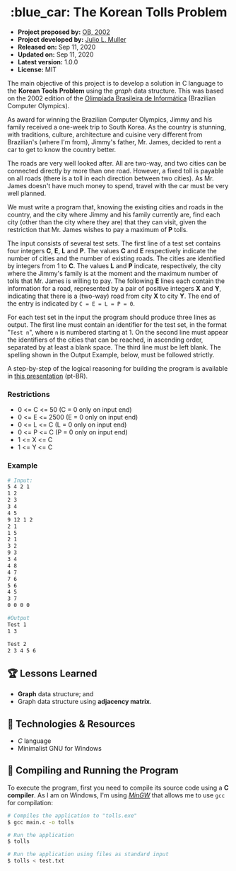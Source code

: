 <h1 align="center">
  :blue_car: The Korean Tolls Problem
</h1>

- **Project proposed by:** [OB, 2002](https://www.urionlinejudge.com.br/judge/pt/problems/view/2230#:~:text=Como%20pr%C3%AAmio%20pela%20primeira%20coloca%C3%A7%C3%A3o,pai%20de%20Juquinha%2C%20o%20Sr)
- **Project developed by:** [Julio L. Muller](https://github.com/juliolmuller)
- **Released on:** Sep 11, 2020
- **Updated on:** Sep 11, 2020
- **Latest version:** 1.0.0
- **License:** MIT

The main objective of this project is to develop a solution in C language to the **Korean Tools Problem** using the *graph* data structure. This was based on the 2002 edition of the [Olimpíada Brasileira de Informática](https://www.urionlinejudge.com.br/judge/pt/problems/view/2230#:~:text=Como%20pr%C3%AAmio%20pela%20primeira%20coloca%C3%A7%C3%A3o,pai%20de%20Juquinha%2C%20o%20Sr.) (Brazilian Computer Olympics).

As award for winning the Brazilian Computer Olympics, Jimmy and his family received a one-week trip to South Korea. As the country is stunning, with traditions, culture, architecture and cuisine very different from Brazilian's (where I'm from), Jimmy's father, Mr. James, decided to rent a car to get to know the country better.

The roads are very well looked after. All are two-way, and two cities can be connected directly by more than one road. However, a fixed toll is payable on all roads (there is a toll in each direction between two cities). As Mr. James doesn't have much money to spend, travel with the car must be very well planned.

We must write a program that, knowing the existing cities and roads in the country, and the city where Jimmy and his family currently are, find each city (other than the city where they are) that they can visit, given the restriction that Mr. James wishes to pay a maximum of **P** tolls.

The input consists of several test sets. The first line of a test set contains four integers **C**, **E**, **L** and **P**. The values **C** and **E** respectively indicate the number of cities and the number of existing roads. The cities are identified by integers from 1 to **C**. The values **L** and **P** indicate, respectively, the city where the Jimmy's family is at the moment and the maximum number of tolls that Mr. James is willing to pay. The following **E** lines each contain the information for a road, represented by a pair of positive integers **X** and **Y**, indicating that there is a (two-way) road from city **X** to city **Y**. The end of the entry is indicated by `C = E = L = P = 0`.

For each test set in the input the program should produce three lines as output. The first line must contain an identifier for the test set, in the format "`Test n`", where `n` is numbered starting at 1. On the second line must appear the identifiers of the cities that can be reached, in ascending order, separated by at least a blank space. The third line must be left blank. The spelling shown in the Output Example, below, must be followed strictly.

A step-by-step of the logical reasoning for building the program is available in [this presentation](./presentation.ppsx) (pt-BR).

### Restrictions

* 0 <= C <= 50 (C = 0 only on input end)
* 0 <= E <= 2500 (E = 0 only on input end)
* 0 <= L <= C (L = 0 only on input end)
* 0 <= P <= C (P = 0 only on input end)
* 1 <= X <= C
* 1 <= Y <= C

### Example

```bash
# Input:
5 4 2 1
1 2
2 3
3 4
4 5
9 12 1 2
2 1
1 5
2 1
3 2
9 3
3 4
4 8
4 7
7 6
5 6
4 5
3 7
0 0 0 0

#Output
Test 1
1 3

Test 2
2 3 4 5 6
```

## :trophy: Lessons Learned

- **Graph** data structure; and
- Graph data structure using **adjacency matrix**.

## :hammer: Technologies & Resources

- *C* language
- Minimalist GNU for Windows

## :bell: Compiling and Running the Program

To execute the program, first you need to compile its source code using a **C compiler**. As I am on Windows, I'm using *[MinGW](http://www.mingw.org/)* that allows me to use `gcc` for compilation:

```bash
# Compiles the application to "tolls.exe"
$ gcc main.c -o tolls

# Run the application
$ tolls

# Run the application using files as standard input
$ tolls < test.txt
```
